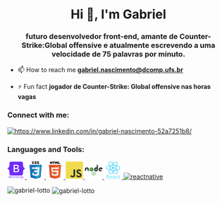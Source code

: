 <h1 align="center">Hi 👋, I'm Gabriel</h1>
<h3 align="center">futuro desenvolvedor front-end, amante de Counter-Strike:Global offensive e atualmente escrevendo a uma velocidade de 75 palavras por minuto.</h3>

- 📫 How to reach me **gabriel.nascimento@dcomp.ufs.br**

- ⚡ Fun fact **jogador de Counter-Strike: Global offensive nas horas vagas**

<h3 align="left">Connect with me:</h3>
<p align="left">
<a href="https://linkedin.com/in/https://www.linkedin.com/in/gabriel-nascimento-52a7251b8/" target="blank"><img align="center" src="https://cdn.jsdelivr.net/npm/simple-icons@3.0.1/icons/linkedin.svg" alt="https://www.linkedin.com/in/gabriel-nascimento-52a7251b8/" height="30" width="40" /></a>
</p>

<h3 align="left">Languages and Tools:</h3>
<p align="left"> <a href="https://getbootstrap.com" target="_blank"> <img src="https://raw.githubusercontent.com/devicons/devicon/master/icons/bootstrap/bootstrap-plain-wordmark.svg" alt="bootstrap" width="40" height="40"/> </a> <a href="https://www.w3schools.com/css/" target="_blank"> <img src="https://raw.githubusercontent.com/devicons/devicon/master/icons/css3/css3-original-wordmark.svg" alt="css3" width="40" height="40"/> </a> <a href="https://www.w3.org/html/" target="_blank"> <img src="https://raw.githubusercontent.com/devicons/devicon/master/icons/html5/html5-original-wordmark.svg" alt="html5" width="40" height="40"/> </a> <a href="https://developer.mozilla.org/en-US/docs/Web/JavaScript" target="_blank"> <img src="https://raw.githubusercontent.com/devicons/devicon/master/icons/javascript/javascript-original.svg" alt="javascript" width="40" height="40"/> </a> <a href="https://nodejs.org" target="_blank"> <img src="https://raw.githubusercontent.com/devicons/devicon/master/icons/nodejs/nodejs-original-wordmark.svg" alt="nodejs" width="40" height="40"/> </a> <a href="https://reactjs.org/" target="_blank"> <img src="https://raw.githubusercontent.com/devicons/devicon/master/icons/react/react-original-wordmark.svg" alt="react" width="40" height="40"/> </a> <a href="https://reactnative.dev/" target="_blank"> <img src="https://reactnative.dev/img/header_logo.svg" alt="reactnative" width="40" height="40"/> </a> </p>

<p><img align="left" src="https://github-readme-stats.vercel.app/api/top-langs?username=gabriel-lotto&show_icons=true&locale=en&layout=compact" alt="gabriel-lotto" /></p>

<p>&nbsp;<img align="center" src="https://github-readme-stats.vercel.app/api?username=gabriel-lotto&show_icons=true&locale=en" alt="gabriel-lotto" /></p>

